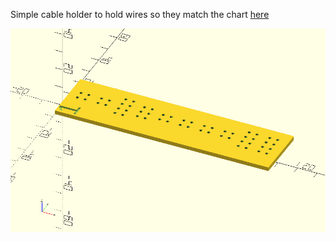 Simple cable holder to hold wires so they match the chart [here](https://docs.vorondesign.com/build/electrical/V2_gantry_wires.html)

![Cable Holder](CableHolder.png)
